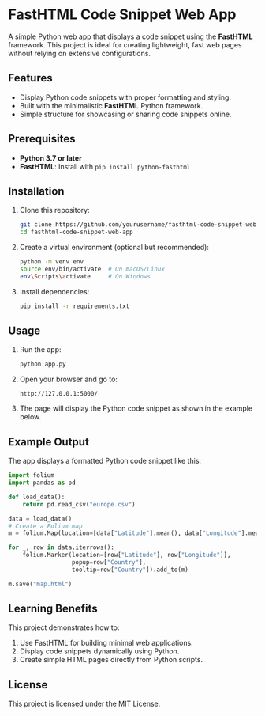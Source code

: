 # FastHTML Code Snippet Web App

A simple Python web app that displays a code snippet using the **FastHTML** framework. This project is ideal for creating lightweight, fast web pages without relying on extensive configurations.

## Features

- Display Python code snippets with proper formatting and styling.
- Built with the minimalistic **FastHTML** Python framework.
- Simple structure for showcasing or sharing code snippets online.

## Prerequisites

- **Python 3.7 or later**
- **FastHTML**: Install with `pip install python-fasthtml`

## Installation

1. Clone this repository:
    ```bash
    git clone https://github.com/yourusername/fasthtml-code-snippet-web-app.git
    cd fasthtml-code-snippet-web-app
    ```

2. Create a virtual environment (optional but recommended):
    ```bash
    python -m venv env
    source env/bin/activate  # On macOS/Linux
    env\Scripts\activate     # On Windows
    ```

3. Install dependencies:
    ```bash
    pip install -r requirements.txt
    ```

## Usage

1. Run the app:
    ```bash
    python app.py
    ```

2. Open your browser and go to:
    ```
    http://127.0.0.1:5000/
    ```

3. The page will display the Python code snippet as shown in the example below.

## Example Output

The app displays a formatted Python code snippet like this:

```python
import folium
import pandas as pd

def load_data():
    return pd.read_csv("europe.csv")

data = load_data()
# Create a Folium map
m = folium.Map(location=[data["Latitude"].mean(), data["Longitude"].mean()], zoom_start=5)

for _, row in data.iterrows():
    folium.Marker(location=[row["Latitude"], row["Longitude"]],
                  popup=row["Country"],
                  tooltip=row["Country"]).add_to(m)

m.save("map.html")
```
## Learning Benefits

This project demonstrates how to:

1. Use FastHTML for building minimal web applications.
2. Display code snippets dynamically using Python.
3. Create simple HTML pages directly from Python scripts.

## License
This project is licensed under the MIT License.
